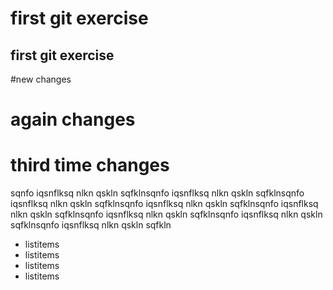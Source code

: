 # first git exercise

## first git exercise

#new changes

# again changes

# third time changes

sqnfo iqsnflksq nlkn qskln sqfklnsqnfo iqsnflksq nlkn qskln sqfklnsqnfo iqsnflksq nlkn qskln sqfklnsqnfo iqsnflksq nlkn qskln sqfklnsqnfo iqsnflksq nlkn qskln sqfklnsqnfo iqsnflksq nlkn qskln sqfklnsqnfo iqsnflksq nlkn qskln sqfklnsqnfo iqsnflksq nlkn qskln sqfkln

- listitems
- listitems
- listitems
- listitems
